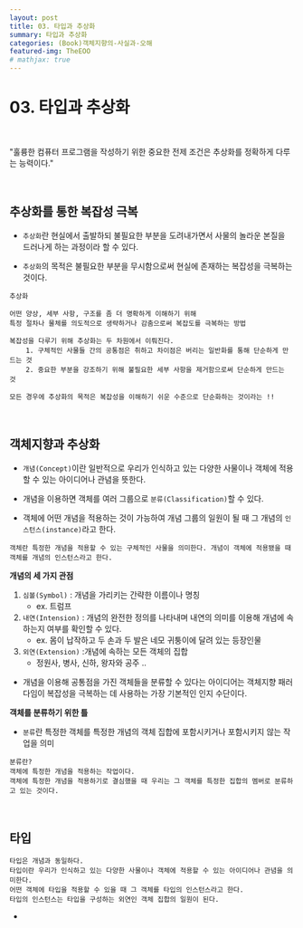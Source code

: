 ```yaml
---
layout: post
title: 03. 타입과 추상화
summary: 타입과 추상화
categories: (Book)객체지향의-사실과-오해
featured-img: TheEOO
# mathjax: true
---
```




# 03. 타입과 추상화

<br>

"훌륭한 컴퓨터 프로그램을 작성하기 위한 중요한 전제 조건은 추상화를 정확하게 다루는 능력이다."

<br>

## 추상화를 통한 복잡성 극복

- `추상화`란 현실에서 출발하되 불필요한 부분을 도려내가면서 사물의 놀라운 본질을 드러나게 하는 과정이라 할 수 있다.

- `추상화`의 목적은 불필요한 부분을 무시함으로써 현실에 존재하는 복잡성을 극복하는 것이다.

```
추상화

어떤 양상, 세부 사항, 구조를 좀 더 명확하게 이해하기 위해
특정 절차나 물체를 의도적으로 생략하거나 감춤으로써 복잡도를 극복하는 방법

복잡성을 다루기 위해 추상화는 두 차원에서 이뤄진다.
	1. 구체적인 사물들 간의 공통점은 취하고 차이점은 버리는 일반화를 통해 단순하게 만드는 것
	2. 중요한 부분을 강조하기 위해 불필요한 세부 사항을 제거함으로써 단순하게 만드는 것

모든 경우에 추상화의 목적은 복잡성을 이해하기 쉬운 수준으로 단순화하는 것이라는 !!
```

<br>

## 객체지향과 추상화

- `개념(Concept)`이란 일반적으로 우리가 인식하고 있는 다양한 사물이나 객체에 적용할 수 있는 아이디어나 관념을 뜻한다.

- 개념을 이용하면 객체를 여러 그룹으로 `분류(Classification)`할 수 있다.

- 객체에 어떤 개념을 적용하는 것이 가능하여 개념 그룹의 일원이 될 때 그 개념의 `인스턴스(instance)`라고 한다.

```
객체란 특정한 개념을 적용할 수 있는 구체적인 사물을 의미한다. 개념이 객체에 적용됐을 때 객체를 개념의 인스턴스라고 한다.
```

**개념의 세 가지 관점**

1. `심볼(Symbol)` : 개념을 가리키는 간략한 이름이나 명칭 
   - ex. 트럼프
2. `내연(Intension)` : 개념의 완전한 정의를 나타내며 내연의 의미를 이용해 개념에 속하는지 여부를 확인할 수 있다. 
   - ex. 몸이 납작하고 두 손과 두 발은 네모 귀퉁이에 달려 있는 등장인물
3. `외연(Extension)` :개념에 속하는 모든 객체의 집합
   - 정원사, 병사, 신하, 왕자와 공주 ..

- 개념을 이용해 공통점을 가진 객체들을 분류할 수 있다는 아이디어는 객체지향 패러다임이 복잡성을 극복하는 데 사용하는 가장 기본적인 인지 수단이다.

**객체를 분류하기 위한 틀**

- `분류`란 특정한 객체를 특정한 개념의 객체 집합에 포함시키거나 포함시키지 않는 작업을 의미

```
분류란?
객체에 특정한 개념을 적용하는 작업이다.
객체에 특정한 개념을 적용하기로 결심했을 때 우리는 그 객체를 특정한 집합의 멤버로 분류하고 있는 것이다.
```

<br>

## 타입

```
타입은 개념과 동일하다.
타입이란 우리가 인식하고 있는 다양한 사물이나 객체에 적용할 수 있는 아이디어나 관념을 의미한다.
어떤 객체에 타입을 적용할 수 있을 때 그 객체를 타입의 인스턴스라고 한다.
타입의 인스턴스는 타입을 구성하는 외연인 객체 집합의 일원이 된다.
```

- 